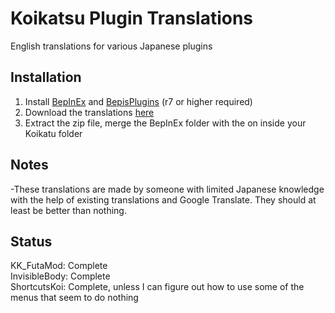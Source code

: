 # Koikatsu Plugin Translations
English translations for various Japanese plugins

## Installation
1. Install [BepInEx](https://github.com/BepInEx/BepInEx/releases) and [BepisPlugins](https://github.com/bbepis/BepisPlugins/releases) (r7 or higher required)  
2. Download the translations [here](https://github.com/DeathWeasel1337/Koikatsu-Plugin-Translations/releases/download/v1.0/Koikatsu.Plugin.Translations.v1.0.zip)
3. Extract the zip file, merge the BepInEx folder with the on inside your Koikatu folder

## Notes
-These translations are made by someone with limited Japanese knowledge with the help of existing translations and Google Translate. They should at least be better than nothing.

## Status
KK_FutaMod: Complete  
InvisibleBody: Complete  
ShortcutsKoi: Complete, unless I can figure out how to use some of the menus that seem to do nothing  
